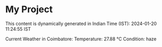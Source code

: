# My Project

This content is dynamically generated in Indian Time (IST): 2024-01-20 11:24:55 IST


Current Weather in Coimbatore:
Temperature: 27.88 °C
Condition: haze
